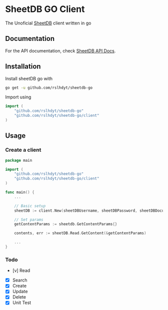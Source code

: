 # SheetDB GO Client
The Unoficial [SheetDB](https://sheetdb.io) client written in go 

## Documentation
For the API documentation, check [SheetDB API Docs](https://docs.sheetdb.io/).

## Installation
Install sheetDB go with

```bash
go get -u github.com/rslhdyt/sheetdb-go
```

Import using
    
```go
import (
    "github.com/rslhdyt/sheetdb-go"
    "github.com/rslhdyt/sheetdb-go/client"
)
```

## Usage

### Create a client
```go
package main

import (
    "github.com/rslhdyt/sheetdb-go"
    "github.com/rslhdyt/sheetdb-go/client"
)

func main() {
    ...

    // Basic setup
    sheetDB := client.New(sheetDBUsername, sheetDBPassword, sheetDBDocumentId)

    // Set params
	getContentParams := sheetdb.GetContentParams{}

	contents, err := sheetDB.Read.GetContent(&getContentParams)

	...
}
```

### Todo
- [v] Read
- [x] Search
- [x] Create
- [x] Update
- [x] Delete
- [x] Unit Test